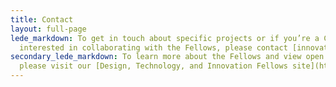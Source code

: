 ```yaml
---
title: Contact
layout: full-page
lede_markdown: To get in touch about specific projects or if you’re a City department
  interested in collaborating with the Fellows, please contact [innovation@austintexas.gov](mailto:innovation@austintexas.gov).
secondary_lede_markdown: To learn more about the Fellows and view open positions,
  please visit our [Design, Technology, and Innovation Fellows site](https://cityofaustin.github.io/innovation-fellows/).
---
```


